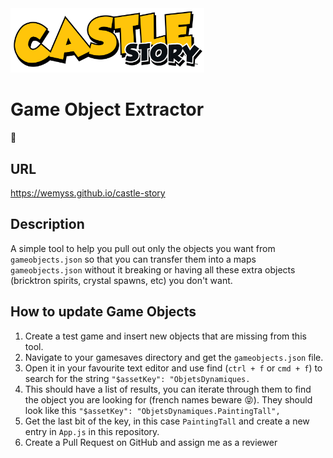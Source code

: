 <img src="src/logo.png" width="310px" />

# Game Object Extractor

👋

## URL
https://wemyss.github.io/castle-story

## Description

A simple tool to help you pull out only the objects you want from `gameobjects.json` so that you can transfer them into a maps `gameobjects.json` without it breaking or having all these extra objects (bricktron spirits, crystal spawns, etc) you don't want.


## How to update Game Objects
1. Create a test game and insert new objects that are missing from this tool.
2. Navigate to your gamesaves directory and get the `gameobjects.json` file.
3. Open it in your favourite text editor and use find (`ctrl + f` or `cmd + f`) to search for the string `"$assetKey": "ObjetsDynamiques.`
4. This should have a list of results, you can iterate through them to find the object you are looking for (french names beware 😝). They should look like this `"$assetKey": "ObjetsDynamiques.PaintingTall",`
5. Get the last bit of the key, in this case `PaintingTall` and create a new entry in `App.js` in this repository.
6. Create a Pull Request on GitHub and assign me as a reviewer
